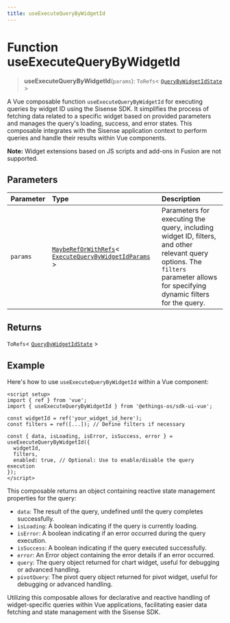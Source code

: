 ```yaml
---
title: useExecuteQueryByWidgetId
---
```


# Function useExecuteQueryByWidgetId <Badge type="fusionEmbed" text="Fusion Embed" />

> **useExecuteQueryByWidgetId**(`params`): `ToRefs`\< [`QueryByWidgetIdState`](../../sdk-ui/type-aliases/type-alias.QueryByWidgetIdState.md) \>

A Vue composable function `useExecuteQueryByWidgetId` for executing queries by widget ID using the Sisense SDK.
It simplifies the process of fetching data related to a specific widget based on provided parameters and manages
the query's loading, success, and error states. This composable integrates with the Sisense application context
to perform queries and handle their results within Vue components.

**Note:** Widget extensions based on JS scripts and add-ons in Fusion are not supported.

## Parameters

| Parameter | Type | Description |
| :------ | :------ | :------ |
| `params` | [`MaybeRefOrWithRefs`](../type-aliases/type-alias.MaybeRefOrWithRefs.md)\< [`ExecuteQueryByWidgetIdParams`](../interfaces/interface.ExecuteQueryByWidgetIdParams.md) \> | Parameters for executing the query, including widget ID, filters,<br />and other relevant query options. The `filters` parameter allows for specifying dynamic filters for the query. |

## Returns

`ToRefs`\< [`QueryByWidgetIdState`](../../sdk-ui/type-aliases/type-alias.QueryByWidgetIdState.md) \>

## Example

Here's how to use `useExecuteQueryByWidgetId` within a Vue component:
```vue
<script setup>
import { ref } from 'vue';
import { useExecuteQueryByWidgetId } from '@ethings-os/sdk-ui-vue';

const widgetId = ref('your_widget_id_here');
const filters = ref([...]); // Define filters if necessary

const { data, isLoading, isError, isSuccess, error } = useExecuteQueryByWidgetId({
  widgetId,
  filters,
  enabled: true, // Optional: Use to enable/disable the query execution
});
</script>
```

This composable returns an object containing reactive state management properties for the query:
- `data`: The result of the query, undefined until the query completes successfully.
- `isLoading`: A boolean indicating if the query is currently loading.
- `isError`: A boolean indicating if an error occurred during the query execution.
- `isSuccess`: A boolean indicating if the query executed successfully.
- `error`: An Error object containing the error details if an error occurred.
- `query`: The query object returned for chart widget, useful for debugging or advanced handling.
- `pivotQuery`: The pivot query object returned for pivot widget, useful for debugging or advanced handling.

Utilizing this composable allows for declarative and reactive handling of widget-specific queries within Vue applications,
facilitating easier data fetching and state management with the Sisense SDK.

